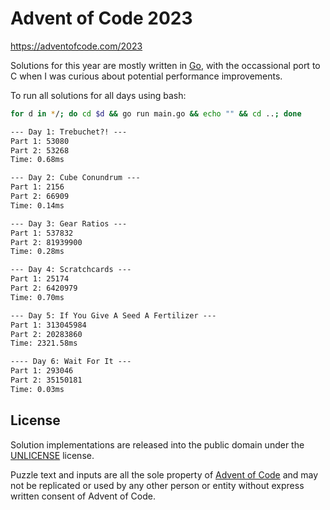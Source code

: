 # Advent of Code 2023

https://adventofcode.com/2023

Solutions for this year are mostly written in [Go](https://go.dev/), with the occassional port to C when I was curious about potential performance improvements.

To run all solutions for all days using bash:

```bash
for d in */; do cd $d && go run main.go && echo "" && cd ..; done
```

```txt
--- Day 1: Trebuchet?! ---
Part 1: 53080
Part 2: 53268
Time: 0.68ms

--- Day 2: Cube Conundrum ---
Part 1: 2156
Part 2: 66909
Time: 0.14ms

--- Day 3: Gear Ratios ---
Part 1: 537832
Part 2: 81939900
Time: 0.28ms

--- Day 4: Scratchcards ---
Part 1: 25174
Part 2: 6420979
Time: 0.70ms

--- Day 5: If You Give A Seed A Fertilizer ---
Part 1: 313045984
Part 2: 20283860
Time: 2321.58ms

---- Day 6: Wait For It ---
Part 1: 293046
Part 2: 35150181
Time: 0.03ms
```

## License

Solution implementations are released into the public domain under the [UNLICENSE](/UNLICENSE) license.

Puzzle text and inputs are all the sole property of [Advent of Code](https://adventofcode.com/) and may not be replicated or used by any other person or entity without express written consent of Advent of Code.
